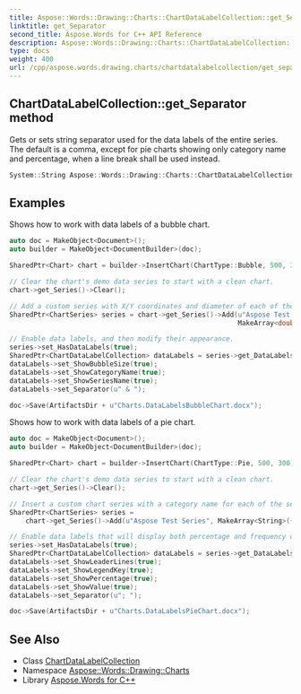 ```yaml
---
title: Aspose::Words::Drawing::Charts::ChartDataLabelCollection::get_Separator method
linktitle: get_Separator
second_title: Aspose.Words for C++ API Reference
description: Aspose::Words::Drawing::Charts::ChartDataLabelCollection::get_Separator method. Gets or sets string separator used for the data labels of the entire series. The default is a comma, except for pie charts showing only category name and percentage, when a line break shall be used instead in C++.
type: docs
weight: 400
url: /cpp/aspose.words.drawing.charts/chartdatalabelcollection/get_separator/
---
```

## ChartDataLabelCollection::get_Separator method


Gets or sets string separator used for the data labels of the entire series. The default is a comma, except for pie charts showing only category name and percentage, when a line break shall be used instead.

```cpp
System::String Aspose::Words::Drawing::Charts::ChartDataLabelCollection::get_Separator()
```


## Examples



Shows how to work with data labels of a bubble chart. 
```cpp
auto doc = MakeObject<Document>();
auto builder = MakeObject<DocumentBuilder>(doc);

SharedPtr<Chart> chart = builder->InsertChart(ChartType::Bubble, 500, 300)->get_Chart();

// Clear the chart's demo data series to start with a clean chart.
chart->get_Series()->Clear();

// Add a custom series with X/Y coordinates and diameter of each of the bubbles.
SharedPtr<ChartSeries> series = chart->get_Series()->Add(u"Aspose Test Series", MakeArray<double>({2.9, 3.5, 1.1, 4.0, 4.0}),
                                                         MakeArray<double>({1.9, 8.5, 2.1, 6.0, 1.5}), MakeArray<double>({9.0, 4.5, 2.5, 8.0, 5.0}));

// Enable data labels, and then modify their appearance.
series->set_HasDataLabels(true);
SharedPtr<ChartDataLabelCollection> dataLabels = series->get_DataLabels();
dataLabels->set_ShowBubbleSize(true);
dataLabels->set_ShowCategoryName(true);
dataLabels->set_ShowSeriesName(true);
dataLabels->set_Separator(u" & ");

doc->Save(ArtifactsDir + u"Charts.DataLabelsBubbleChart.docx");
```


Shows how to work with data labels of a pie chart. 
```cpp
auto doc = MakeObject<Document>();
auto builder = MakeObject<DocumentBuilder>(doc);

SharedPtr<Chart> chart = builder->InsertChart(ChartType::Pie, 500, 300)->get_Chart();

// Clear the chart's demo data series to start with a clean chart.
chart->get_Series()->Clear();

// Insert a custom chart series with a category name for each of the sectors, and their frequency table.
SharedPtr<ChartSeries> series =
    chart->get_Series()->Add(u"Aspose Test Series", MakeArray<String>({u"Word", u"PDF", u"Excel"}), MakeArray<double>({2.7, 3.2, 0.8}));

// Enable data labels that will display both percentage and frequency of each sector, and modify their appearance.
series->set_HasDataLabels(true);
SharedPtr<ChartDataLabelCollection> dataLabels = series->get_DataLabels();
dataLabels->set_ShowLeaderLines(true);
dataLabels->set_ShowLegendKey(true);
dataLabels->set_ShowPercentage(true);
dataLabels->set_ShowValue(true);
dataLabels->set_Separator(u"; ");

doc->Save(ArtifactsDir + u"Charts.DataLabelsPieChart.docx");
```

## See Also

* Class [ChartDataLabelCollection](../)
* Namespace [Aspose::Words::Drawing::Charts](../../)
* Library [Aspose.Words for C++](../../../)
